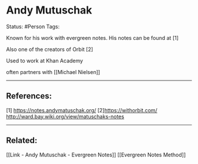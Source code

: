 # Andy Mutuschak
Status: #Person
Tags:

Known for his work with evergreen notes. His notes can be found at [1]

Also one of the creators of Orbit [2]

Used to work at Khan Academy

often partners with [[Michael Nielsen]]

---
## References:
[1] https://notes.andymatuschak.org/
[2]https://withorbit.com/
http://ward.bay.wiki.org/view/matuschaks-notes

---
## Related:
[[Link - Andy Mutuschak - Evergreen Notes]]
[[Evergreen Notes Method]]

